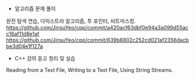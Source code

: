 - 알고리즘 문제 풀이

완전 탐색 연습, 다익스트라 알고리즘, 투 포인터, 비트마스킹.  
https://github.com/JinsuYeo/cpp/commit/a420acf63dbf0e94a3a099d55acc16af11d8e1af  
https://github.com/JinsuYeo/cpp/commit/639b8802c252cd021af2356dacbbe3d04e1f127a

- C++ 강의 듣고 정리 및 실습

Reading from a Text File, Writing to a Text File, Using String Streams.
